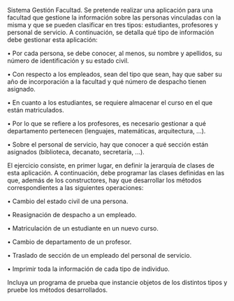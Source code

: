 Sistema Gestión Facultad. Se pretende realizar una aplicación para una facultad que gestione
la información sobre las personas vinculadas con la misma y que se pueden clasificar en tres
tipos: estudiantes, profesores y personal de servicio. A continuación, se detalla qué tipo de
información debe gestionar esta aplicación:

• Por cada persona, se debe conocer, al menos, su nombre y apellidos, su número de
identificación y su estado civil.

• Con respecto a los empleados, sean del tipo que sean, hay que saber su año de
incorporación a la facultad y qué número de despacho tienen asignado.

• En cuanto a los estudiantes, se requiere almacenar el curso en el que están
matriculados.

• Por lo que se refiere a los profesores, es necesario gestionar a qué departamento
pertenecen (lenguajes, matemáticas, arquitectura, ...).

• Sobre el personal de servicio, hay que conocer a qué sección están asignados
(biblioteca, decanato, secretaría, ...).

El ejercicio consiste, en primer lugar, en definir la jerarquía de clases de esta aplicación. A
continuación, debe programar las clases definidas en las que, además de los constructores,
hay que desarrollar los métodos correspondientes a las siguientes operaciones:

• Cambio del estado civil de una persona.

• Reasignación de despacho a un empleado.

• Matriculación de un estudiante en un nuevo curso.

• Cambio de departamento de un profesor.

• Traslado de sección de un empleado del personal de servicio.

• Imprimir toda la información de cada tipo de individuo.

Incluya un programa de prueba
que instancie objetos de los distintos tipos y pruebe los métodos desarrollados.